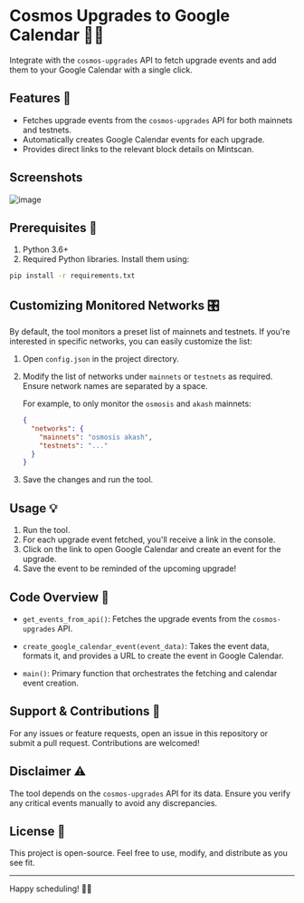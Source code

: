 # Cosmos Upgrades to Google Calendar 🌌📅

Integrate with the `cosmos-upgrades` API to fetch upgrade events and add them to your Google Calendar with a single click.

## Features 🚀

- Fetches upgrade events from the `cosmos-upgrades` API for both mainnets and testnets.
- Automatically creates Google Calendar events for each upgrade.
- Provides direct links to the relevant block details on Mintscan.

## Screenshots

![image](https://github.com/DefiantLabs/cosmos-upgrades/assets/807940/4b431117-df3c-4049-aadf-f892b521e428)

## Prerequisites 📜

1. Python 3.6+
2. Required Python libraries. Install them using:

```bash
pip install -r requirements.txt
```

## Customizing Monitored Networks 🎛️

By default, the tool monitors a preset list of mainnets and testnets. If you're interested in specific networks, you can easily customize the list:

1. Open `config.json` in the project directory.

2. Modify the list of networks under `mainnets` or `testnets` as required. Ensure network names are separated by a space.

   For example, to only monitor the `osmosis` and `akash` mainnets:

   ```json
   {
     "networks": {
       "mainnets": "osmosis akash",
       "testnets": "..."
     }
   }
   ```

3. Save the changes and run the tool.

## Usage 💡

1. Run the tool.
2. For each upgrade event fetched, you'll receive a link in the console.
3. Click on the link to open Google Calendar and create an event for the upgrade.
4. Save the event to be reminded of the upcoming upgrade!

## Code Overview 🧠

- `get_events_from_api()`: Fetches the upgrade events from the `cosmos-upgrades` API.

- `create_google_calendar_event(event_data)`: Takes the event data, formats it, and provides a URL to create the event in Google Calendar.

- `main()`: Primary function that orchestrates the fetching and calendar event creation.

## Support & Contributions 🤝

For any issues or feature requests, open an issue in this repository or submit a pull request. Contributions are welcomed!

## Disclaimer ⚠️

The tool depends on the `cosmos-upgrades` API for its data. Ensure you verify any critical events manually to avoid any discrepancies.

## License 📄

This project is open-source. Feel free to use, modify, and distribute as you see fit.

---

Happy scheduling! 🌌🎉
